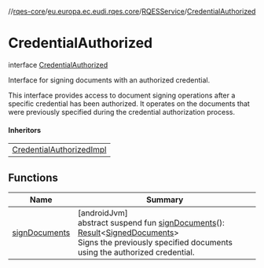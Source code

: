 //[rqes-core](../../../../index.md)/[eu.europa.ec.eudi.rqes.core](../../index.md)/[RQESService](../index.md)/[CredentialAuthorized](index.md)

# CredentialAuthorized

interface [CredentialAuthorized](index.md)

Interface for signing documents with an authorized credential.

This interface provides access to document signing operations after a specific credential has been authorized. It operates on the documents that were previously specified during the credential authorization process.

#### Inheritors

| |
|---|
| [CredentialAuthorizedImpl](../../-r-q-e-s-service-impl/-credential-authorized-impl/index.md) |

## Functions

| Name | Summary |
|---|---|
| [signDocuments](sign-documents.md) | [androidJvm]<br>abstract suspend fun [signDocuments](sign-documents.md)(): [Result](https://kotlinlang.org/api/latest/jvm/stdlib/kotlin-stdlib/kotlin/-result/index.html)&lt;[SignedDocuments](../../-signed-documents/index.md)&gt;<br>Signs the previously specified documents using the authorized credential. |

